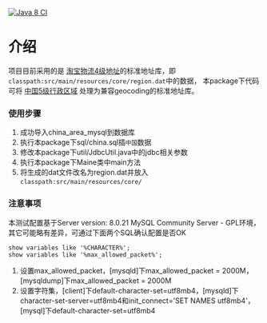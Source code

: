 
[![Java 8 CI](https://github.com/IceMimosa/geocoding/actions/workflows/java8.yml/badge.svg)](https://github.com/IceMimosa/geocoding/actions/workflows/java8.yml)

# 介绍
项目目前采用的是 [淘宝物流4级地址](!https://lsp.wuliu.taobao.com/locationservice/addr/output_address_town.do)的标准地址库，即`classpath:src/main/resources/core/region.dat`中的数据，
本package下代码可将 [中国5级行政区域](!https://github.com/kakuilan/china_area_mysql) 处理为兼容geocoding的标准地址库。

### 使用步骤

1. 成功导入china_area_mysql到数据库
2. 执行本package下sql/china.sql插`中国`数据
3. 修改本package下util/JdbcUtil.java中的jdbc相关参数
4. 执行本package下Maine类中main方法
5. 将生成的dat文件改名为region.dat并放入`classpath:src/main/resources/core/`

### 注意事项
本测试配置基于Server version: 8.0.21 MySQL Community Server - GPL环境，其它可能略有差异，可通过下面两个SQL确认配置是否OK

```
show variables like '%CHARACTER%';
show variables like '%max_allowed_packet%';
```

1. 设置max_allowed_packet，[mysqld]下max_allowed_packet = 2000M，[mysqldump]下max_allowed_packet = 2000M
2. 设置字符集，[client]下default-character-set=utf8mb4，[mysqld]下character-set-server=utf8mb4和init_connect='SET NAMES utf8mb4'，[mysql]下default-character-set=utf8mb4
